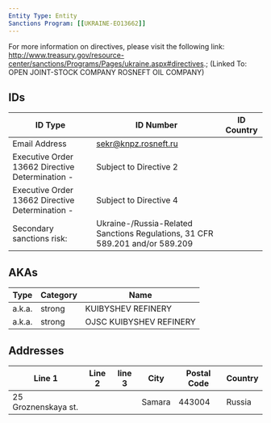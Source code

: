 ```yaml
---
Entity Type: Entity
Sanctions Program: [[UKRAINE-EO13662]]
---
```

For more information on directives, please visit the following link: http://www.treasury.gov/resource-center/sanctions/Programs/Pages/ukraine.aspx#directives.; (Linked To: OPEN JOINT-STOCK COMPANY ROSNEFT OIL COMPANY)

## IDs
| ID Type | ID Number | ID Country |
|---------|-----------|------------|
| Email Address | sekr@knpz.rosneft.ru |  |
| Executive Order 13662 Directive Determination - | Subject to Directive 2 |  |
| Executive Order 13662 Directive Determination - | Subject to Directive 4 |  |
| Secondary sanctions risk: | Ukraine-/Russia-Related Sanctions Regulations, 31 CFR 589.201 and/or 589.209 |  |


## AKAs
| Type | Category | Name      | 
|------|----------|-----------|
| a.k.a. | strong | KUIBYSHEV REFINERY |
| a.k.a. | strong | OJSC KUIBYSHEV REFINERY |


## Addresses
| Line 1 | Line 2 | line 3 | City | Postal Code| Country | 
|--------|--------|--------|------|------------|---------|
| 25 Groznenskaya st. |  |  | Samara | 443004 | Russia |

